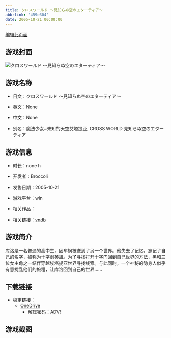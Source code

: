 ```yaml
---
title: クロスワールド 〜見知らぬ空のエターティア〜
abbrlink: '459e304'
date: 2005-10-21 00:00:00
---
```

[编辑此页面](https://github.com/ACG-3/ADV3-source/blob/main/source/_posts/games/%E3%82%AF%E3%83%AD%E3%82%B9%E3%83%AF%E3%83%BC%E3%83%AB%E3%83%89%20%E3%80%9C%E8%A6%8B%E7%9F%A5%E3%82%89%E3%81%AC%E7%A9%BA%E3%81%AE%E3%82%A8%E3%82%BF%E3%83%BC%E3%83%86%E3%82%A3%E3%82%A2%E3%80%9C.md)

## 游戏封面

![クロスワールド 〜見知らぬ空のエターティア〜](https://pan.timero.xyz/d/onedrive/img_lib_001/%E3%82%AF%E3%83%AD%E3%82%B9%E3%83%AF%E3%83%BC%E3%83%AB%E3%83%89%20%E3%80%9C%E8%A6%8B%E7%9F%A5%E3%82%89%E3%81%AC%E7%A9%BA%E3%81%AE%E3%82%A8%E3%82%BF%E3%83%BC%E3%83%86%E3%82%A3%E3%82%A2%E3%80%9C_cover.avif)


## 游戏名称

- 日文：クロスワールド 〜見知らぬ空のエターティア〜
- 英文：None
- 中文：None

- 别名：魔法少女~未知的天空艾塔提亚, CROSS WORLD 見知らぬ空のエターティア


## 游戏信息

- 时长：none h
- 开发者：Broccoli
- 发售日期：2005-10-21
- 游戏平台：win
- 相关作品：

- 相关链接：[vndb](https://vndb.org/v2848)


## 游戏简介

库洛是一名普通的高中生，因车祸被送到了另一个世界。他失去了记忆，忘记了自己的名字，被称为十字剑英雄。为了寻找打开十字门回到自己世界的方法，黑和三位女主角之一结伴穿越埃塔提亚世界寻找线索。与此同时，一个神秘的隐身人似乎有意扰乱他们的旅程，让库洛回到自己的世界......


## 下载链接

- 稳定链接：
    - [OneDrive](https://pan.timero.xyz/onedrive/adv_lib_001/%E3%82%AF%E3%83%AD%E3%82%B9%E3%83%AF%E3%83%BC%E3%83%AB%E3%83%89%20%E3%80%9C%E8%A6%8B%E7%9F%A5%E3%82%89%E3%81%AC%E7%A9%BA%E3%81%AE%E3%82%A8%E3%82%BF%E3%83%BC%E3%83%86%E3%82%A3%E3%82%A2%E3%80%9C)
        - 解压密码：ADV!



## 游戏截图


